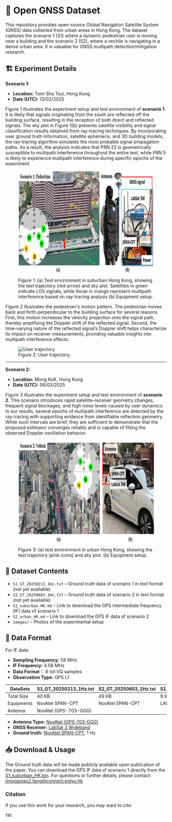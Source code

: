 # 📡 Open GNSS Dataset  

This repository provides open-source Global Navigation Satellite System (GNSS) data collected from urban areas in Hong Kong. The dataset captures the scenario 1 (S1) where a dynamic pedestrian user is moving near a building and the scenario 2 (S2), where a vechile is navigating in a dense urban area. It is valuable for GNSS multipath detection/mitigation research.


## 🏗 Experiment Details
**Scenario 1:**
- **Location:** Tsim Sha Tsui, Hong Kong  
- **Date (UTC):** 13/02/2025

Figure 1 illustrates the experiment setup and test environment of **scenario 1**. It is likely that signals originating from the south are reflected off the building surface, resulting in the reception of both direct and reflected signals. The sky plot in Figure 1(b) presents satellite visibility and signal classification results obtained from ray-tracing techniques. By incorporating user ground truth information, satellite ephemeris, and 3D building models, the ray-tracing algorithm simulates the most probable signal propagation paths. As a result, the analysis indicates that PRN 22 is geometrically susceptible to multipath interference throughout the entire test, while PRN 5 is likely to experience multipath interference during specific epochs of the experiment.
<figure>
  <img src="Images/Environment_S1.jpg" alt="Environment_S1" width="800" height="330">
  <figcaption>Figure 1: (a) Test environment in suburban Hong Kong, showing the test trajectory (red arrow) and sky plot. Satellites in
green indicate LOS signals, while those in orange represent multipath interference based on ray-tracing analysis (b) Equipment setup.</figcaption>
</figure>

Figure 2 illustrates the pedestrian's motion pattern. The pedestrian moves back and forth perpendicular to the building surface for several reasons. First, this motion increases the velocity projection onto the signal path, thereby amplifying the Doppler shift of the reflected signal. Second, the time-varying nature of the reflected signal’s Doppler shift helps characterize its impact on receiver measurements, providing valuable insights into multipath interference effects.
<figure>
  <img src="Images/User trajectory.gif" alt="User trajectory" height="300">
  <figcaption>Figure 2: User trajectory.</figcaption>
</figure>

-----------------------------------------------------------------------------------------------------

**Scenario 2:**
- **Location:** Mong KoK, Hong Kong  
- **Date (UTC):** 06/03/2025

Figure 3 illustrates the experiment setup and test environment of **scenario 2**. This scenario introduces rapid satellite–receiver geometry changes, frequent signal blockages, and high noise levels caused by user dynamics. In our results, several epochs of multipath interference are detected by the ray-tracing with supporting evidence from identifiable reflection geometry. While such intervals are brief, they are sufficient to demonstrate that the proposed estimator converges reliably and is capable of fitting the observed Doppler oscillation behavior.
<figure>
  <img src="Images/Environment_S2.jpg" alt="Environment_S2" width="800" height="330">
  <figcaption>Figure 3: (a) test environment in urban Hong Kong, showing the test trajectory (pink icons) and sky plot. (b) Equipment setup.</figcaption>
</figure>


## 📂 Dataset Contents
- `S1_GT_20250213_1Hz.txt` – Ground truth data of scenario 1 in text format (not yet available)
- `S2_GT_20250603_1Hz.txt` – Ground truth data of scenario 2 in text format (not yet available)
- `S1_suburban_HK.md` – Link to download the GPS intermediate frequency (IF) data of scenario 1
- `S2_urban_HK.md` – Link to download the GPS IF data of scenario 2
- `images/` – Photos of the experimental setup

## 📑 Data Format
For IF data:
- **Sampling Frequency:** 58 MHz
- **IF Frequency:** 4.58 MHz
- **Data Format：** 8-bit I/Q samples
- **Observation Type:** GPS L1

| DataSets    | S1_GT_20250213_1Hz.txt       | S2_GT_20250603_1Hz.txt | S1_suburban_HK.bin | S2_urban_HK.bin|
|-------------|------------------------------|------------------------|--------------------|----------------|
| Total Size  | 40 KB                        |      49 KB             |        9.9GB       |       11 G     |
| Equipments  | NovAtel SPAN-CPT             | NovAtel SPAN-CPT       |   LABSAT 3W        | LABSAT 3W      |
| Antenna     | NovAtel (GPS-703-GGG)                                                                       | 

- **Antenna Type:** [NovAtel (GPS-703-GGG)](https://novatel.com/support/previous-generation-products-drop-down/previous-generation-products/gps-703-ggg-antenna)
- **GNSS Receiver:** [LabSat 3 Wideband](https://www.labsat.co.uk/index.php/en/products/labsat-3-wideband)
- **Ground truth:** [NovAtel SPAN-CPT](https://novatel.com/products/gnss-inertial-navigation-systems), 1 Hz


## 📥 Download & Usage  
The Ground truth data will be made publicly available upon publication of the paper.
You can download the GPS IF data of scenario 1 directly from the [S1_suburban_HK.bin](https://www.dropbox.com/scl/fi/o18ejryo123upfvks5s7w/Urban_HK.bin?rlkey=kxjpoz51fv3lzg8lnnrkk2sqe&st=4u7w5bqw&dl=0).
For questions or further details, please contact: [jingxiaotao2.fang@connect.polyu.hk](mailto:jingxiaotao2.fang@connect.polyu.hk)

### **Citation**

If you use this work for your research, you may want to cite:  
```bash
TBC

